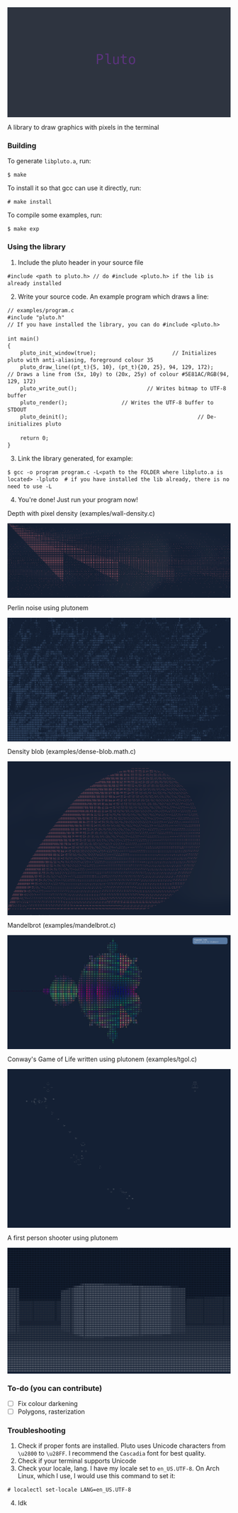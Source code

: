 <img src="screenshots/pluto.png" align="center">

<p> A library to draw graphics with pixels in the terminal </p>

### Building
To generate `libpluto.a`, run:
```
$ make
```
To install it so that gcc can use it directly, run:
```
# make install
```
To compile some examples, run:
```
$ make exp
```

### Using the library

1. Include the pluto header in your source file
```
#include <path to pluto.h> // do #include <pluto.h> if the lib is already installed
```

2. Write your source code. An example program which draws a line:
```
// examples/program.c
#include "pluto.h"
// If you have installed the library, you can do #include <pluto.h>

int main()
{
    pluto_init_window(true);	 	             	// Initializes pluto with anti-aliasing, foreground colour 35
    pluto_draw_line((pt_t){5, 10}, (pt_t){20, 25}, 94, 129, 172);	        // Draws a line from (5x, 10y) to (20x, 25y) of colour #5E81AC/RGB(94, 129, 172)
    pluto_write_out();						// Writes bitmap to UTF-8 buffer
    pluto_render();					// Writes the UTF-8 buffer to STDOUT
    pluto_deinit();      	                                // De-initializes pluto

    return 0;
}
```

3. Link the library generated, for example:
```
$ gcc -o program program.c -L<path to the FOLDER where libpluto.a is located> -lpluto  # if you have installed the lib already, there is no need to use -L
```

4. You're done! Just run your program now!

<p>Depth with pixel density (examples/wall-density.c)</p>
<img src="screenshots/pixel_density.png" align="center">
<br>
<p>Perlin noise using plutonem</p>
<img src="screenshots/perlin_noise.png" align="center">
<br>
<p>Density blob (examples/dense-blob.math.c)</p>
<img src="screenshots/dense_blob.png" align="center">
<br>
<p>Mandelbrot (examples/mandelbrot.c)</p>
<img src="screenshots/mandelbrot.png" align="center">
<br>
<p>Conway's Game of Life written using plutonem (examples/tgol.c)</p>
<img src="screenshots/conways_game_of_life.png" align="center">
<br>
<p>A first person shooter using plutonem</p>
<img src="screenshots/fps.png" align="center">

### To-do (you can contribute)
- [ ] Fix colour darkening
- [ ] Polygons, rasterization 

### Troubleshooting

1. Check if proper fonts are installed. Pluto uses Unicode characters from `\u2800` to `\u28FF`. I recommend the `Cascadia` font for best quality.
2. Check if your terminal supports Unicode
3. Check your locale, lang. I have my locale set to `en_US.UTF-8`. On Arch Linux, which I use, I would use this command to set it:
```
# localectl set-locale LANG=en_US.UTF-8
```
4. Idk
